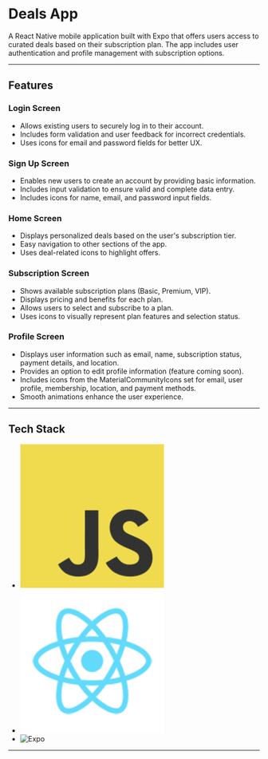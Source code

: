# Deals App

A React Native mobile application built with Expo that offers users access to curated deals based on their subscription plan. The app includes user authentication and profile management with subscription options.

---

## Features

### Login Screen
- Allows existing users to securely log in to their account.
- Includes form validation and user feedback for incorrect credentials.
- Uses icons for email and password fields for better UX.

### Sign Up Screen
- Enables new users to create an account by providing basic information.
- Includes input validation to ensure valid and complete data entry.
- Includes icons for name, email, and password input fields.

### Home Screen
- Displays personalized deals based on the user's subscription tier.
- Easy navigation to other sections of the app.
- Uses deal-related icons to highlight offers.

### Subscription Screen
- Shows available subscription plans (Basic, Premium, VIP).
- Displays pricing and benefits for each plan.
- Allows users to select and subscribe to a plan.
- Uses icons to visually represent plan features and selection status.

### Profile Screen
- Displays user information such as email, name, subscription status, payment details, and location.
- Provides an option to edit profile information (feature coming soon).
- Includes icons from the MaterialCommunityIcons set for email, user profile, membership, location, and payment methods.
- Smooth animations enhance the user experience.

---

## Tech Stack

- ![JavaScript](https://raw.githubusercontent.com/github/explore/main/topics/javascript/javascript.png) 
- ![React Native](https://raw.githubusercontent.com/github/explore/main/topics/react-native/react-native.png) 
- ![Expo](https://avatars.githubusercontent.com/u/12504344?s=200&v=4) 

---